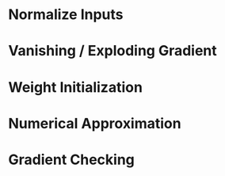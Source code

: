 # Normalize Inputs


# Vanishing / Exploding Gradient


# Weight Initialization


# Numerical Approximation


# Gradient Checking



